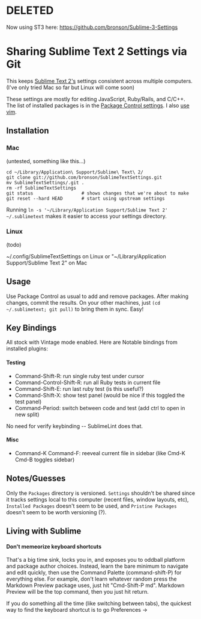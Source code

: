 # DELETED

Now using ST3 here: https://github.com/bronson/Sublime-3-Settings


# Sharing Sublime Text 2 Settings via Git

This keeps [Sublime Text 2's](http://www.sublimetext.com/)
settings consistent across multiple computers.
(I've only tried Mac so far but Linux will come soon)

These settings are mostly for editing JavaScript, Ruby/Rails, and C/C++.
The list of installed packages is in the [Package Control settings](https://github.com/bronson/SublimeTextSettings/blob/master/Packages/User/Package%20Control.sublime-settings).
I also [use vim](https://github.com/bronson/dotfiles/blob/master/.vimrc).


## Installation

### Mac

(untested, something like this...)

    cd ~/Library/Application\ Support/Sublime\ Text\ 2/
    git clone git://github.com/bronson/SublimeTextSettings.git
    mv SublimeTextSettings/.git .
    rm -rf SublimeTextSettings
    git status                  # shows changes that we're about to make
    git reset --hard HEAD       # start using upstream settings

Running `ln -s '~/Library/Application Support/Sublime Text 2' ~/.sublimetext`
makes it easier to access your settings directory.

### Linux

(todo)

~/.config/SublimeTextSettings on Linux or "~/Library/Application Support/Sublime Text 2" on Mac

## Usage

Use Package Control as usual to add and remove packages.  After making
changes, commit the results.  On your other machines, just
`(cd ~/.sublimetext; git pull)` to bring them in sync.  Easy!


## Key Bindings

All stock with Vintage mode enabled.  Here are Notable bindings
from installed plugins:

#### Testing

- Command-Shift-R: run single ruby test under cursor
- Command-Control-Shift-R: run all Ruby tests in current file
- Command-Shift-E: run last ruby test   (is this useful?)
- Command-Shift-X: show test panel (would be nice if this toggled the test panel)
- Command-Period: switch between code and test (add ctrl to open in new split)

No need for verify keybinding -- SublimeLint does that.

#### Misc

- Command-K Command-F: reeveal current file in sidebar (like Cmd-K Cmd-B toggles sidebar)


## Notes/Guesses

Only the `Packages` directory is versioned.  `Settings` shouldn't be shared
since it tracks settings local to this computer (recent files, window
layouts, etc), `Installed Packages` doesn't seem to be used,
and `Pristine Packages` doesn't seem to be worth versioning (?).

## Living with Sublime

#### Don't memeorize keyboard shortcuts

That's a big time sink, locks you in, and exposes you to oddball
platform and package author choices.  Instead, learn the
bare minimum to navigate and edit quickly, then use the Command Palette
(command-shift-P) for everything else.  For example, don't learn whatever
random press the Markdown Preview package uses, just hit "Cmd-Shift-P
md".  Markdown Preview will be the top command, then you just hit return.

If you do something all the time (like switching between tabs), the
quickest way to find the keyboard shortcut is to go Preferences ->

